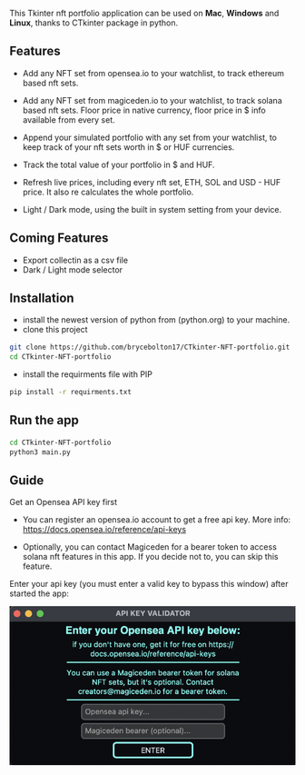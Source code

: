 This Tkinter nft portfolio application can be used on **Mac**, **Windows** and **Linux**, thanks to CTkinter package in python.

## Features

- Add any NFT set from opensea.io to your watchlist, to track ethereum based nft sets.

- Add any NFT set from magiceden.io to your watchlist, to track solana based nft sets. Floor price in native currency, floor price in $ info available from every set.

- Append your simulated portfolio with any set from your watchlist, to keep track of your nft sets worth in $ or HUF currencies.

- Track the total value of your portfolio in $ and HUF.

- Refresh live prices, including every nft set, ETH, SOL and USD - HUF price. It also re calculates the whole portfolio.

- Light / Dark mode, using the built in system setting from your device.


## Coming Features
- Export collectin as a csv file
- Dark / Light mode selector


## Installation
- install the newest version of python from (python.org) to your machine.
- clone this project
```sh
git clone https://github.com/brycebolton17/CTkinter-NFT-portfolio.git
cd CTkinter-NFT-portfolio
```

- install the requirments file with PIP
```sh
pip install -r requirments.txt
```
## Run the app
```sh
cd CTkinter-NFT-portfolio
python3 main.py
```
## Guide
Get an Opensea API key first
- You can register an opensea.io account to get a free api key. More info: https://docs.opensea.io/reference/api-keys

- Optionally, you can contact Magiceden for a bearer token to access solana nft features in this app. If you decide not to, you can skip this feature.

Enter your api key (you must enter a valid key to bypass this window) after started the app:

![alt text](images/api_window.png)

